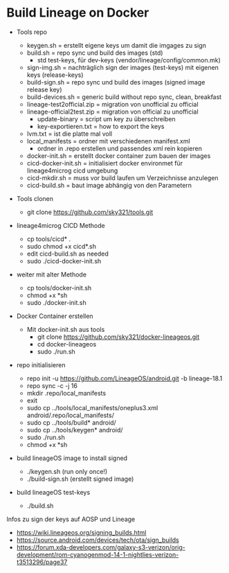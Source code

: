 # Build Lineage on Docker

- Tools repo 
	- keygen.sh = erstellt eigene keys um damit die imgages zu sign 
	- build.sh = repo sync und build des images (std)
		- std test-keys, für dev-keys (vendor/lineage/config/common.mk)
	- sign-img.sh = nachträglich sign der images (test-keys) mit eigenen keys (release-keys)
	- build-sign.sh = repo sync und build des images (signed image release key)
	- build-devices.sh = generic build without repo sync, clean, breakfast
	- lineage-test2official.zip = migration von unofficial zu official
	- lineage-official2test.zip = migration von official zu unofficial
		- update-binary = script um key zu überschreiben
		- key-exportieren.txt = how to export the keys
	- lvm.txt = ist die platte mal voll 
	- local_manifests = ordner mit verschiedenen manifest.xml
		- ordner in .repo erstellen und passendes xml rein kopieren
	- docker-init.sh = erstellt docker container zum bauen der images
	- cicd-docker-init.sh = initialisiert docker environmet für lineage4microg cicd umgebung
	- cicd-mkdir.sh = muss vor build laufen um Verzeichnisse anzulegen 
	- cicd-build.sh = baut image abhängig von den Parametern
	

- Tools clonen
	- git clone https://github.com/sky321/tools.git

- lineage4microg CICD Methode 
    - cp tools/cicd* .
    - sudo chmod +x cicd*.sh
    - edit cicd-build.sh as needed
    - sudo ./cicd-docker-init.sh

- weiter mit alter Methode 
	- cp tools/docker-init.sh
	- chmod +x *sh
	- sudo ./docker-init.sh

- Docker Container erstellen
	- Mit docker-init.sh aus tools
		- git clone https://github.com/sky321/docker-lineageos.git
		- cd docker-lineageos
		- sudo ./run.sh

- repo initialisieren
	- repo init -u https://github.com/LineageOS/android.git -b lineage-18.1
	- repo sync -c -j 16
	- mkdir .repo/local_manifests
	- exit
	- sudo cp ../tools/local_manifests/oneplus3.xml android/.repo/local_manifests/
	- sudo cp ../tools/build* android/
	- sudo cp ../tools/keygen* android/
	- sudo ./run.sh
	- chmod +x *sh

- build lineageOS image to install signed
	- ./keygen.sh (run only once!)
	- ./build-sign.sh (erstellt signed image)

- build lineageOS test-keys
	- ./build.sh

Infos zu sign der keys auf AOSP und Lineage
- https://wiki.lineageos.org/signing_builds.html
- https://source.android.com/devices/tech/ota/sign_builds
- https://forum.xda-developers.com/galaxy-s3-verizon/orig-development/rom-cyanogenmod-14-1-nightlies-verizon-t3513296/page37
